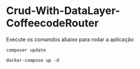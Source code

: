 # Crud-With-DataLayer-CoffeecodeRouter

Execute os comandos abaixo para rodar a aplicação



    composer update

    docker-compose up -d

